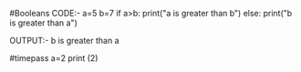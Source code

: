 #Booleans
CODE:-
a=5
b=7
if a>b:
   print("a is greater than b")
else:
   print("b is greater than a")

OUTPUT:-
b is greater than a

#timepass
a=2
print (2)

   

